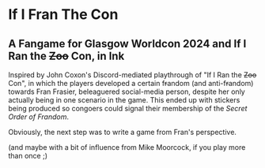  If I Fran The Con
 =====================
 
 
 A Fangame for Glasgow Worldcon 2024 and If I Ran the ~~Zoo~~ Con, in Ink
----------------------------------------------------------------------

Inspired by John Coxon's Discord-mediated playthrough of "If I Ran the ~~Zoo~~ Con", in which the players developed a certain f~~r~~andom (and anti-f~~r~~andom) towards Fran Frasier, beleaguered social-media person, despite her only actually being in one scenario in the game. This ended up with stickers being produced so congoers could signal their membership of the *Secret Order of Frandom*.

Obviously, the next step was to write a game from Fran's perspective.

(and maybe with a bit of influence from Mike Moorcock, if you play more than once ;) 